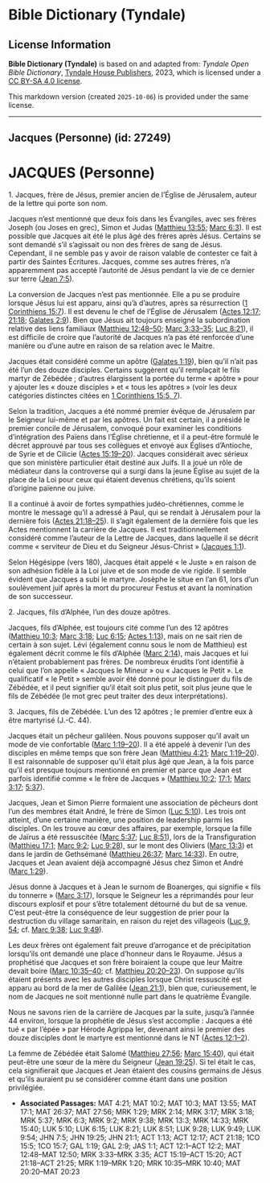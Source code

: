 # Bible Dictionary (Tyndale)

## License Information

**Bible Dictionary (Tyndale)** is based on and adapted from: _Tyndale Open Bible Dictionary_, [Tyndale House Publishers](https://tyndaleopenresources.com/), 2023, which is licensed under a [CC BY-SA 4.0 license](https://creativecommons.org/licenses/by-sa/4.0/legalcode.en).

This markdown version (created `2025-10-06`) is provided under the same license.



--------------------------------

## Jacques (Personne) (id: 27249)

JACQUES (Personne)
==================

1\. Jacques, frère de Jésus, premier ancien de l’Église de Jérusalem, auteur de la lettre qui porte son nom.

Jacques n’est mentionné que deux fois dans les Évangiles, avec ses frères Joseph (ou Joses en grec), Simon et Judas ([Matthieu 13:55](https://ref.ly/Matt13:55); [Marc 6:3](https://ref.ly/Mark6:3)). Il est possible que Jacques ait été le plus âgé des frères après Jésus. Certains se sont demandé s’il s’agissait ou non des frères de sang de Jésus. Cependant, il ne semble pas y avoir de raison valable de contester ce fait à partir des Saintes Écritures. Jacques, comme ses autres frères, n’a apparemment pas accepté l’autorité de Jésus pendant la vie de ce dernier sur terre ([Jean 7:5](https://ref.ly/John7:5)).

La conversion de Jacques n’est pas mentionnée. Elle a pu se produire lorsque Jésus lui est apparu, ainsi qu’à d’autres, après sa résurrection ([1 Corinthiens 15:7](https://ref.ly/1Cor15:7)). Il est devenu le chef de l’Église de Jérusalem ([Actes 12:17](https://ref.ly/Acts12:17); [21:18](https://ref.ly/Acts21:18); [Galates 2:9](https://ref.ly/Gal2:9)). Bien que Jésus ait toujours enseigné la subordination relative des liens familiaux ([Matthieu 12:48–50](https://ref.ly/Matt12:48-Matt12:50); [Marc 3:33–35](https://ref.ly/Mark3:33-Mark3:35); [Luc 8:21](https://ref.ly/Luke8:21)), il est difficile de croire que l’autorité de Jacques n’a pas été renforcée d’une manière ou d’une autre en raison de sa relation avec le Maitre.

Jacques était considéré comme un apôtre ([Galates 1:19](https://ref.ly/Gal1:19)), bien qu’il n’ait pas été l’un des douze disciples. Certains suggèrent qu’il remplaçait le fils martyr de Zébédée ; d’autres élargissent la portée du terme « apôtre » pour y ajouter les « douze disciples » et « tous les apôtres » (voir les deux catégories distinctes citées en [1 Corinthiens 15:5, 7](https://ref.ly/1Cor15:5,1Cor15:7)).

Selon la tradition, Jacques a été nommé premier évêque de Jérusalem par le Seigneur lui\-même et par les apôtres. Un fait est certain, il a présidé le premier concile de Jérusalem, convoqué pour examiner les conditions d’intégration des Païens dans l’Église chrétienne, et il a peut\-être formulé le décret approuvé par tous ses collègues et envoyé aux Églises d’Antioche, de Syrie et de Cilicie ([Actes 15:19–20](https://ref.ly/Acts15:19-Acts15:20)). Jacques considérait avec sérieux que son ministère particulier était destiné aux Juifs. Il a joué un rôle de médiateur dans la controverse qui a surgi dans la jeune Église au sujet de la place de la Loi pour ceux qui étaient devenus chrétiens, qu’ils soient d’origine païenne ou juive.

Il a continué à avoir de fortes sympathies judéo\-chrétiennes, comme le montre le message qu’il a adressé à Paul, qui se rendait à Jérusalem pour la dernière fois ([Actes 21:18–25](https://ref.ly/Acts21:18-Acts21:25)). Il s’agit également de la dernière fois que les Actes mentionnent la carrière de Jacques. Il est traditionnellement considéré comme l’auteur de la Lettre de Jacques, dans laquelle il se décrit comme « serviteur de Dieu et du Seigneur Jésus\-Christ » ([Jacques 1:1](https://ref.ly/Jas1:1)).

Selon Hégésippe (vers 180\), Jacques était appelé « le Juste » en raison de son adhésion fidèle à la Loi juive et de son mode de vie rigide. Il semble évident que Jacques a subi le martyre. Josèphe le situe en l’an 61, lors d’un soulèvement juif après la mort du procureur Festus et avant la nomination de son successeur.

2\. Jacques, fils d’Alphée, l’un des douze apôtres.

Jacques, fils d’Alphée, est toujours cité comme l’un des 12 apôtres ([Matthieu 10:3](https://ref.ly/Matt10:3); [Marc 3:18](https://ref.ly/Mark3:18); [Luc 6:15](https://ref.ly/Luke6:15); [Actes 1:13](https://ref.ly/Acts1:13)), mais on ne sait rien de certain à son sujet. Lévi (également connu sous le nom de Matthieu) est également décrit comme le fils d’Alphée ([Marc 2:14](https://ref.ly/Mark2:14)), mais Jacques et lui n’étaient probablement pas frères. De nombreux érudits l’ont identifié à celui que l’on appelle « Jacques le Mineur » ou « Jacques le Petit ». Le qualificatif « le Petit » semble avoir été donné pour le distinguer du fils de Zébédée, et il peut signifier qu’il était soit plus petit, soit plus jeune que le fils de Zébédée (le mot grec peut traiter des deux interprétations).

3\. Jacques, fils de Zébédée. L’un des 12 apôtres ; le premier d’entre eux à être martyrisé (J.\-C. 44\).

Jacques était un pêcheur galiléen. Nous pouvons supposer qu’il avait un mode de vie confortable ([Marc 1:19–20](https://ref.ly/Mark1:19-Mark1:20)). Il a été appelé à devenir l’un des disciples en même temps que son frère Jean ([Matthieu 4:21](https://ref.ly/Matt4:21); [Marc 1:19–20](https://ref.ly/Mark1:19-Mark1:20)). Il est raisonnable de supposer qu’il était plus âgé que Jean, à la fois parce qu’il est presque toujours mentionné en premier et parce que Jean est parfois identifié comme « le frère de Jacques » ([Matthieu 10:2](https://ref.ly/Matt10:2); [17:1](https://ref.ly/Matt17:1); [Marc 3:17](https://ref.ly/Mark3:17); [5:37](https://ref.ly/Mark5:37)).

Jacques, Jean et Simon Pierre formaient une association de pêcheurs dont l’un des membres était André, le frère de Simon ([Luc 5:10](https://ref.ly/Luke5:10)). Les trois ont atteint, d’une certaine manière, une position de leadership parmi les disciples. On les trouve au cœur des affaires, par exemple, lorsque la fille de Jaïrus a été ressuscitée ([Marc 5:37](https://ref.ly/Mark5:37); [Luc 8:51](https://ref.ly/Luke8:51)), lors de la Transfiguration ([Matthieu 17:1](https://ref.ly/Matt17:1); [Marc 9:2](https://ref.ly/Mark9:2); [Luc 9:28](https://ref.ly/Luke9:28)), sur le mont des Oliviers ([Marc 13:3](https://ref.ly/Mark13:3)) et dans le jardin de Gethsémané ([Matthieu 26:37](https://ref.ly/Matt26:37); [Marc 14:33](https://ref.ly/Mark14:33)). En outre, Jacques et Jean avaient déjà accompagné Jésus chez Simon et André ([Marc 1:29](https://ref.ly/Mark1:29)).

Jésus donne à Jacques et à Jean le surnom de Boanerges, qui signifie « fils du tonnerre » ([Marc 3:17](https://ref.ly/Mark3:17)), lorsque le Seigneur les a réprimandés pour leur discours explosif et pour s’être totalement détourné du but de sa venue. C’est peut\-être la conséquence de leur suggestion de prier pour la destruction du village samaritain, en raison du rejet des villageois ([Luc 9, 54](https://ref.ly/Luke9:54); cf. [Marc 9:38](https://ref.ly/Mark9:38); [Luc 9:49](https://ref.ly/Luke9:49)).

Les deux frères ont également fait preuve d’arrogance et de précipitation lorsqu’ils ont demandé une place d’honneur dans le Royaume. Jésus a prophétisé que Jacques et son frère boiraient la coupe que leur Maitre devait boire ([Marc 10:35–40](https://ref.ly/Mark10:35-Mark10:40); cf. [Matthieu 20:20–23](https://ref.ly/Matt20:20-Matt20:23)). On suppose qu’ils étaient présents avec les autres disciples lorsque Christ ressuscité est apparu au bord de la mer de Galilée ([Jean 21:1](https://ref.ly/John21:1)), bien que, curieusement, le nom de Jacques ne soit mentionné nulle part dans le quatrième Évangile.

Nous ne savons rien de la carrière de Jacques par la suite, jusqu’à l’année 44 environ, lorsque la prophétie de Jésus s’est accomplie : Jacques a été tué « par l’épée » par Hérode Agrippa Ier, devenant ainsi le premier des douze disciples dont le martyre est mentionné dans le NT ([Actes 12:1–2](https://ref.ly/Acts12:1-Acts12:2)).

La femme de Zébédée était Salomé ([Matthieu 27:56](https://ref.ly/Matt27:56); [Marc 15:40](https://ref.ly/Mark15:40)), qui était peut\-être une sœur de la mère du Seigneur ([Jean 19:25](https://ref.ly/John19:25)). Si tel était le cas, cela signifierait que Jacques et Jean étaient des cousins germains de Jésus et qu’ils auraient pu se considérer comme étant dans une position privilégiée.

* **Associated Passages:** MAT 4:21; MAT 10:2; MAT 10:3; MAT 13:55; MAT 17:1; MAT 26:37; MAT 27:56; MRK 1:29; MRK 2:14; MRK 3:17; MRK 3:18; MRK 5:37; MRK 6:3; MRK 9:2; MRK 9:38; MRK 13:3; MRK 14:33; MRK 15:40; LUK 5:10; LUK 6:15; LUK 8:21; LUK 8:51; LUK 9:28; LUK 9:49; LUK 9:54; JHN 7:5; JHN 19:25; JHN 21:1; ACT 1:13; ACT 12:17; ACT 21:18; 1CO 15:5; 1CO 15:7; GAL 1:19; GAL 2:9; JAS 1:1; ACT 12:1–ACT 12:2; MAT 12:48–MAT 12:50; MRK 3:33–MRK 3:35; ACT 15:19–ACT 15:20; ACT 21:18–ACT 21:25; MRK 1:19–MRK 1:20; MRK 10:35–MRK 10:40; MAT 20:20–MAT 20:23

